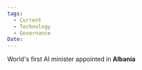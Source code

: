 ```yaml
---
tags:
  - Current
  - Technology
  - Governance
Date:
---
```

World's first AI minister appointed in **Albania**
